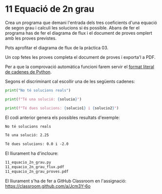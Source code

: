 # 11 Equació de 2n grau

Crea un programa que demani l'entrada dels tres coeficients d'una equació de segon grau i calculi les solucions si és possible. Abans de fer el programa has de fer el diagrama de flux i el document de proves omplert amb les proves previstes.

Pots aprofitar el diagrama de flux de la pràctica 03.

Un cop fetes les proves completa el document de proves i exporta'l a PDF.

Per a que la comprovació automàtica funcioni farem servir el [format literal de cadenes de Python](<https://www.freecodecamp.org/espanol/news/tutorial-de-f-strings-en-python-formato-de-cadenas-en-python-explicado-con-ejemplos/>).

Segons el discriminant cal escollir una de les següents cadenes:

```python
print("No té solucions reals")

print(f"Té una solució: {solucio}")

print(f"Té dues solucions: {solucio1} i {solucio2}")
```

El codi anterior genera els possibles resultats d'exemple:

```txt
No té solucions reals

Té una solució: 2.25

Té dues solucions: 0.0 i -2.0
```

El lliurament ha d'incloure:

```txt
11_equacio_2n_grau.py
11_equacio_2n_grau_flux.pdf
11_equacio_2n_grau_proves.pdf
```

El lliurament s'ha de fer a GitHub Classroom en l'assignació: <https://classroom.github.com/a/Jcm3Y-6o>
